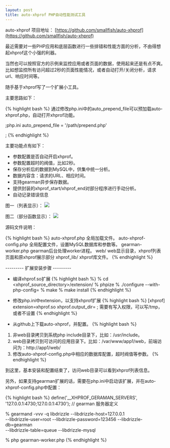 ```yaml
---
layout: post
title: auto-xhprof PHP自动性能测试工具
---
```


auto-xhprof 项目地址： [https://github.com/smallfish/auto-xhprof](https://github.com/smallfish/auto-xhprof)

最近需要对一些PHP应用和底层函数进行一些排错和性能方面的分析，不由得想起xhprof这个小强的利器。

当然也可以按照官方的示例来监控应用或者页面的数据，使用起来还是有点不爽。比如想监控所有访问超过2秒的页面性能情况，或者自动打开/关闭分析，请求url、响应时间等。

随手基于xhprof写了一个扩展小工具。

主要思路如下：

{% highlight bash %}
通过修改php.ini中的auto_prepend_file可以预加载auto-xhprof.php，自动打开xhprof功能。

;php.ini
auto_prepend_file = '/path/prepend.php'

; <?php
;    include_once '/path/auto-xhprof.php';
; ?>
{% endhighlight %}

主要功能点有如下：

* 参数配置是否自动开启xhprof。
* 参数配置超时的阀值，比如2秒。
* 保存分析后的数据到MySQL中，供集中统一分析。
* 数据内容含：请求的URL、相应时间。
* 支持gearman异步保存数据。
* 提供封装的xhprof_start/xhprof_end对部分程序进行手动分析。
* 自动记录错误信息

图一（列表显示）：
![](/images/auto-xhprof-1.png)

图二（部分函数显示）：
![](/images/auto-xhprof-2.png)

源码文件说明：

{% highlight bash %}
auto-xhprof.php         全局加载文件。
auto-xhprof-config.php  全局配置文件，设置MySQL数据库和参数等。
gearman-worker.php      gearman后台处理worker进程。
web/                    web显示目录，xhprof列表页面和原xhprof展示部分
xhprof_lib/             xhprof库文件。
{% endhighlight %}

--------- 扩展安装步骤 ---------

* 编译xhprof.so扩展
{% highlight bash %}
% cd <xhprof_source_directory>/extension/
% phpize
% ./configure --with-php-config=<path to php-config>
% make
% make install
{% endhighlight %}

* 修改php.ini中extension，以支持xhprof扩展
{% highlight bash %}
[xhprof]
extension=xhprof.so
xhprof.output_dir=<directory> ; 需要有写入权限，可以写/tmp，或者不设置
{% endhighlight %}

* 从github上下载auto-xhprof，并配置。
{% highlight bash %}
1. 非web目录拷贝到系统php include目录下，比如：/usr/include。
2. web目录拷贝到可访问的应用目录下。比如：/var/www/app1/web，前端访问为：http://app1/web/
3. 修改auto-xhprof-config.php中相应的数据库配置，超时阀值等参数。
{% endhighlight %}

到这里，基本安装和配置结束了，访问web目录可以看到xhprof列表信息。

另外，如果支持gearman扩展的话，需要在php.ini中启动该扩展，并在auto-xhprof-config.php中配置：

{% highlight bash %}
define('__XHPROF_GERAMAN_SERVERS', '127.0.0.1:4730;127.0.0.1:4730'); // gearman 服务器定义

% gearmand -vvv -q libdrizzle --libdrizzle-host=127.0.0.1\
   --libdrizzle-user=root --libdrizzle-password=123456 --libdrizzle-db=gearman\
      --libdrizzle-table=queue --libdrizzle-mysql

% php gearman-worker.php
{% endhighlight %}
